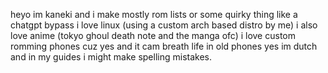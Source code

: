 heyo im kaneki and i make mostly rom lists or some quirky thing like a chatgpt bypass 
i love linux (using a custom arch based distro by me) i also love anime (tokyo ghoul death note and the manga ofc)
i love custom romming phones cuz yes and it cam breath life in old phones 
yes im dutch and in my guides i might make spelling mistakes.

<!---
kanekiusesarch/kanekiusesarch is a ✨ special ✨ repository because its `README.md` (this file) appears on your GitHub profile.
You can click the Preview link to take a look at your changes.
--->
